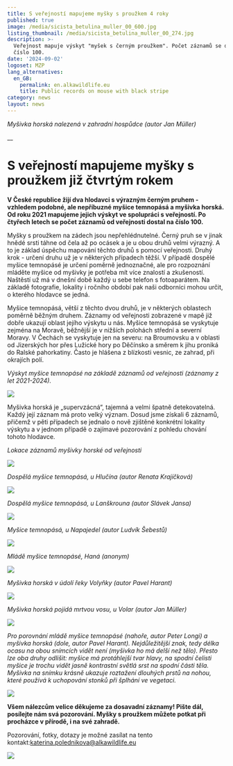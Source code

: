 ```yaml
---
title: S veřejností mapujeme myšky s proužkem 4 roky
published: true
image: /media/sicista_betulina_muller_00_600.jpg
listing_thumbnail: /media/sicista_betulina_muller_00_274.jpg
description: >-
  Veřejnost mapuje výskyt "myšek s černým proužkem". Počet záznamů se dostal na
  číslo 100.
date: '2024-09-02'
logoset: MZP
lang_alternatives:
  en_GB:
    permalink: en.alkawildlife.eu
    title: Public records on mouse with black stripe
category: news
layout: news
---
```

_Myšivka horská nalezená v zahradní hospůdce (autor Jan Müller)_

__

# S veřejností mapujeme myšky s proužkem již čtvrtým rokem

**V České republice žijí dva hlodavci s výrazným černým pruhem -  vzhledem podobné, ale nepříbuzné myšice temnopásá a myšivka horská. Od roku 2021 mapujeme jejich výskyt ve spolupráci s veřejností. Po čtyřech letech se počet záznamů od veřejnosti dostal na číslo 100.**

Myšky s proužkem na zádech jsou nepřehlédnutelné. Černý pruh se v jinak hnědé srsti táhne od čela až po ocásek a je u obou druhů velmi výrazný. A to je základ úspěchu mapování těchto druhů s pomocí veřejnosti. Druhý krok - určení druhu už je v některých případech těžší. V případě dospělé myšice temnopásé je určení poměrně jednoznačné, ale pro rozpoznání mláděte myšice od myšivky je potřeba mít více znalostí a zkušeností. Naštěstí už má v dnešní době každý u sebe telefon s fotoaparátem. Na základě fotografie, lokality i ročního období pak naši odborníci mohou určit, o kterého hlodavce se jedná.

Myšice temnopásá, větší z těchto dvou druhů, je v některých oblastech poměrně běžným druhem. Záznamy od veřejnosti zobrazené v mapě již dobře ukazují oblast jejího výskytu u nás. Myšice temnopásá se vyskytuje zejména na Moravě, běžnější je v nižších polohách střední a severní Moravy. V Čechách se vyskytuje jen na severu: na Broumovsku a v oblasti od Jizerských hor přes Lužické hory po Děčínsko a směrem k jihu proniká do Ralské pahorkatiny. Často je hlášena z blízkosti vesnic, ze zahrad, při okrajích polí.

_Výskyt myšice temnopásé na základě záznamů od veřejnosti (záznamy z let 2021-2024)._ 

![](/media/apodemus_agrarius_cr_600.jpg)

Myšivka horská je „supervzácná“, tajemná a velmi špatně detekovatelná. Každý její záznam má proto velký význam. Dosud jsme získali 6 záznamů, přičemž v pěti případech se jednalo o nově zjištěné konkrétní lokality výskytu a v jednom případě o zajímavé pozorování z pohledu chování tohoto hlodavce. 

_Lokace záznamů myšivky horské od veřejnosti_ 

![](/media/sicista_betulina_cr_600.jpg)

_Dospělá myšice temnopásá, u Hlučína (autor Renata Krajíčková)_

![](/media/apodemus_agrarius_krajickova_600.jpg)

_Dospělá myšice temnopásá, u Lanškrouna (autor Slávek Jansa)_

![](/media/apodemus_agrarius_jansa_600.jpg)

_Myšice temnopásá, u Napajedel (autor Ludvík Šebestů)_

![](/media/apodemus_agrarius_sebestu_600.jpg)

_Mládě myšice temnopásé, Haná (anonym)_

![](/media/apodemus_agrarius_anonym_600.jpg)

_Myšivka horská v údolí řeky Volyňky (autor Pavel Harant)_

![](/media/sicista_betulina_harant_02_600.jpg)

_Myšivka horská pojídá mrtvou vosu, u Volar (autor Jan Müller)_

![](/media/sicista_betulina_muller_600.jpg)

_Pro porovnání mládě myšice temnopásé (nahoře, autor Peter Longi) a myšivka horská (dole, autor Pavel Harant). Nejdůležitější znak, tedy délka ocasu na obou snímcích vidět není (myšivka ho má delší než tělo). Přesto  lze oba druhy odlišit: myšice má protáhlejší tvar hlavy, na spodní čelisti myšice je trochu vidět jasně kontrastní světlá srst na spodní části těla. Myšivka na snímku krásně ukazuje roztažení dlouhých prstů na nohou, které používá k uchopování stonků při šplhání ve vegetaci._ 

![](/media/apodemus_sicista_porovnani.jpg)

**Všem nálezcům velice děkujeme za dosavadní záznamy! Pište dál, posílejte nám svá pozorování. Myšky s proužkem můžete potkat při procházce v přírodě, i na své zahradě.** 

Pozorování, fotky, dotazy je možné zasílat na tento kontakt:katerina.polednikova@alkawildlife.eu

![](/media/mzp_logo_text_300.jpg)
